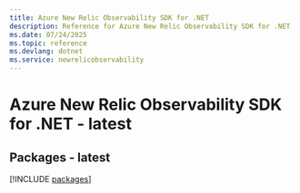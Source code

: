 ```yaml
---
title: Azure New Relic Observability SDK for .NET
description: Reference for Azure New Relic Observability SDK for .NET
ms.date: 07/24/2025
ms.topic: reference
ms.devlang: dotnet
ms.service: newrelicobservability
---
```

# Azure New Relic Observability SDK for .NET - latest
## Packages - latest
[!INCLUDE [packages](new-relic-observability-index.md)]